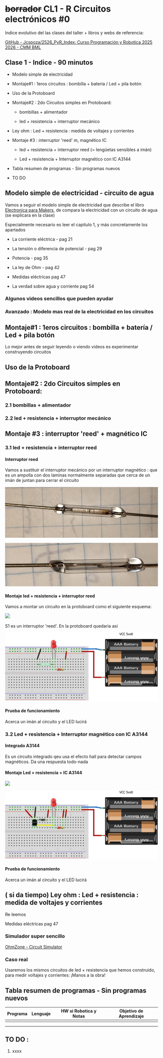 # ~~borrador~~ CL1 - R Circuitos electrónicos #0

Indice evolutivo del las clases del taller + libros y webs de referencia:

[GitHub - Jcspoza/2526_PyR_Index: Curso Programación y Robotica 2025 2026 - CMM BML](https://github.com/Jcspoza/2526_PyR_Index)

## Clase 1 - Indice - 90 minutos

- Modelo simple de electricidad 

- Montaje#1 : 1eros circuitos : bombilla + batería / Led + pila botón

- Uso de la Protoboard

- Montaje#2 : 2do Circuitos simples en Protoboard:
  
  - bombillas + alimentador 
  
  - led + resistencia + interruptor mecánico

- Ley ohm : Led + resistencia : medida de voltajes y corrientes

- Montaje #3 : interruptor 'reed' m, magnético IC
  
  - led + resistencia + interruptor reed (= lengüetas sensibles a imán) 
  
  - Led + resistencia + Interruptor magnético con IC A3144

- Tabla resumen de programas - Sin programas nuevos

- TO DO

## Modelo simple de electricidad - circuito de agua

Vamos a seguir el modelo simple de electricidad que describe el libro [Electronica para Makers](electronica-para-makers-paolo-aliverti.pdf), de compara la electricidad con un circuito de agua (se explicara en la clase)

Especialmente necesario es leer el capitulo 1, y más concretamente los apartados 

- La corriente eléctrica - pag 21

- La tensión o diferencia de potencial - pag 29

- Potencia - pag 35

- La ley de Ohm - pag 42

- Medidas eléctricas pag 47

- La verdad sobre agua y corriente pag 54

### Algunos videos sencillos que pueden ayudar

### Avanzado : Modelo mas real de la electricidad en los circuitos

## Montaje#1 : 1eros circuitos : bombilla + batería / Led + pila botón

Lo mejor antes de seguir leyendo o viendo videos es experimentar construyendo circuitos

## Uso de la Protoboard

## Montaje#2 : 2do Circuitos simples en Protoboard:

### 2.1 bombillas + alimentador

### 2.2 led + resistencia + interruptor mecánico

## Montaje #3 : interruptor 'reed' + magnético IC

### 3.1 led + resistencia + interruptor reed

#### Interruptor reed

Vamos a sustituir el interruptor mecánico por un interruptor magnético : que es un ampolla con dos laminas normalmente separadas que cerca de un imán de juntan para cerrar el circuito

![](./reed_arriba.jpg)

![](./reed_lado.jpg)

#### Montaje led + resistencia + interruptor reed

Vamos a montar un circuito en la protoboard como el siguiente esquema:

![](./circut_reed_esquemático.png)

S1 es un interruptor 'reed'. En la protoboard quedaria asi

![](./circut_reed_bb.png)

#### Prueba de funcionamiento

Acerca un imán al circuito y el LED lucirá

### 3.2 Led + resistencia + Interruptor magnético con IC A3144

#### Integrado A3144

Es un circuito integrado qeu usa el efecto hall para detectar campos magnéticos. Da una respuesta todo-nada

#### Montaje Led + resistencia + IC A3144

![](./circut_a3144_esquemático.png)

![](./circut_a3144_bb.png)

#### Prueba de funcionamiento

Acerca un imán al circuito y el LED lucirá

## ( si da tiempo) Ley ohm : Led + resistencia : medida de voltajes y corrientes

Re leemos 

Medidas eléctricas pag 47

### Simulador super sencillo

[OhmZone - Circuit Simulator](https://www.article19.com/circuit-simulator/)

### Caso real

Usaremos los mismos circuitos de led + resistencia que hemos construido, para medir voltajes y corrientes: ¡Manos a la obra!

## Tabla resumen de programas - Sin programas nuevos

| Programa | Lenguaje | HW si Robotica y Notas | Objetivo de Aprendizaje |
| -------- | -------- | ---------------------- | ----------------------- |
|          |          |                        |                         |

---

## TO DO :

1. xxxx
